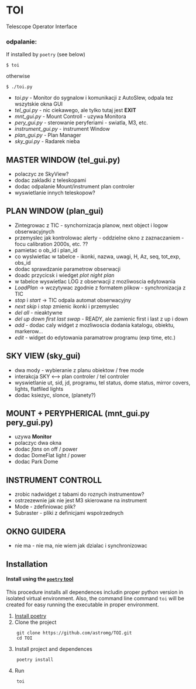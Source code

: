 # TOI
Telescope Operator Interface

### odpalanie:
If installed by `poetry` (see below)
```
$ toi
```   
otherwise
```
$ ./toi.py
```

- _toi.py_ - Monitor do sygnalow i komunikacji z AutoSlew, odpala tez wszytskie okna GUI
- _tel_gui.py_ - nic ciekawego, ale tylko tutaj jest **EXIT**
- _mnt_gui.py_ - Mount Controll - uzywa Monitora
- _pery_gui.py_ - sterowanie peryferiami - swiatla, M3, etc. 
- _instrument_gui.py_ - instrument Window
- _plan_gui.py_ - Plan Manager
- _sky_gui.py_ - Radarek nieba


## MASTER WINDOW (tel_gui.py)
- polaczyc ze SkyView?
- dodac zakladki z teleskopami
- dodac odpalanie Mount/instrument plan controler
- wyswietlanie innych teleskopow?


## PLAN WINDOW (plan_gui) 
- Zintegrowac z TIC - synchornizacja planow, next object i logow obserwacyjnych
- przemyslec jak kontrolowac alerty - oddzielne okno z zaznaczaniem  - focu calibration 2000s, etc. ??
- pamietac o ob_id i plan_id
- co wyslwietlac w tabelce - ikonki, nazwa, uwagi, H, Az, seq, tot_exp, obs_id
- dodac sprawdzanie parametrow obserwacji
- doadc przycicsk i wiedget _plot night plan_
- w tabelce wyswietlac LOG z obserwacji z mozliwoscia edytowania
- _LoadPlan_ -> wczytywac zgodnie z formatem plikow - synchronizacja z TIC
- _stop_ i _start_ -> TIC odpala automat obserwacyjny 
- _next_ _skip_ i _stop_ zmienic ikonki i przemyslec
- _del all_ - nieaktywne
- _del_ _up_ _down_ _first_ _last_ _swap_ - READY, ale zamienic first i last z up i down
- _add_ - dodac caly widget z mozliwoscia dodania katalogu, obiektu, markerow...
- _edit_ - widget do edytowania paramatrow programu (exp time, etc.)

## SKY VIEW (sky_gui)
- dwa mody - wybieranie z planu obiektow / free mode
- interakcja SKY <-->  plan controler / tel controler
- wyswietlanie ut, sid, jd, programu, tel status, dome status, mirror covers, lights, flatfiled lights
- dodac ksiezyc, slonce, (planety?)

## MOUNT + PERYPHERICAL (mnt_gui.py pery_gui.py)
- uzywa **Monitor** 
- polaczyc dwa okna
- dodac _fans_ on off / power
- dodac DomeFlat light / power
- dodac Park Dome

## INSTRUMENT CONTROLL 
- zrobic nadwidget z tabami do roznych instrumentow? 
- ostrzezewnie jak nie jest M3 skierowane na instrument
- Mode - zdefiniowac plik? 
- Subraster - pliki z definicjami wspolrzednych

## OKNO GUIDERA 
- nie ma - nie ma, nie wiem jak dzialac i synchronizowac

## Installation
#### Install using the [`poetry` tool](https://python-poetry.org/docs/basic-usage/)
This procedure installs all dependences includin proper python version in isolated virtual environment.
Also, the command line command `toi` will be created for easy running the executable in proper environment.
1. [Install poetry](https://python-poetry.org/docs/#installation)
2. Clone the project
```
    git clone https://github.com/astromg/TOI.git
    cd TOI
```
3. Install project and dependences
```
    poetry install
```
4. Run
```
    toi
```


